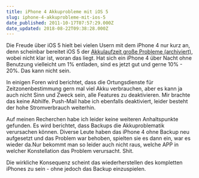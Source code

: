 ```yaml
---
title: iPhone 4 Akkuprobleme mit iOS 5
slug: iphone-4-akkuprobleme-mit-ios-5
date_published: 2011-10-17T07:57:29.000Z
date_updated: 2018-08-22T09:38:28.000Z
---
```


Die Freude über iOS 5 hielt bei vielen Usern mit dem iPhone 4 nur kurz an, denn scheinbar bereitet iOS 5 der [Akkulaufzeit große Probleme (archiviert)](http://web.archive.org/web/20111019162232/http://forum.ifun.de:80/threads/53543-iOS-5-saugt-iPhone-4-Akku-leer?), wobei nicht klar ist, woran das liegt. Hat sich ein iPhone 4 über Nacht ohne Benutzung vielleicht um 1% entladen, sind es jetzt gut und gerne 10% - 20%. Das kann nicht sein.

In einigen Foren wird berichtet, dass die Ortungsdienste für Zeitzonenbestimmung gern mal viel Akku verbrauchen, aber es kann ja auch nicht Sinn und Zweck sein, alle Features zu deaktivieren. Mir brachte das keine Abhilfe. Push-Mail habe ich ebenfalls deaktiviert, leider besteht der hohe Stromverbrauch weiterhin.

Auf meinen Recherchen habe ich leider keine weiteren Anhaltspunkte gefunden. Es wird berichtet, dass Backups die Akkuproblematik verursachen können. Diverse Leute haben das iPhone 4 ohne Backup neu aufgesetzt und das Problem war behoben, spielten sie es dann ein, war es wieder da.Nur bekommt man so leider auch nicht raus, welche APP in welcher Konstellation das Problem verursacht. Shit.

Die wirkliche Konsequenz scheint das wiederherstellen des kompletten iPhones zu sein - ohne jedoch das Backup einzuspielen.
